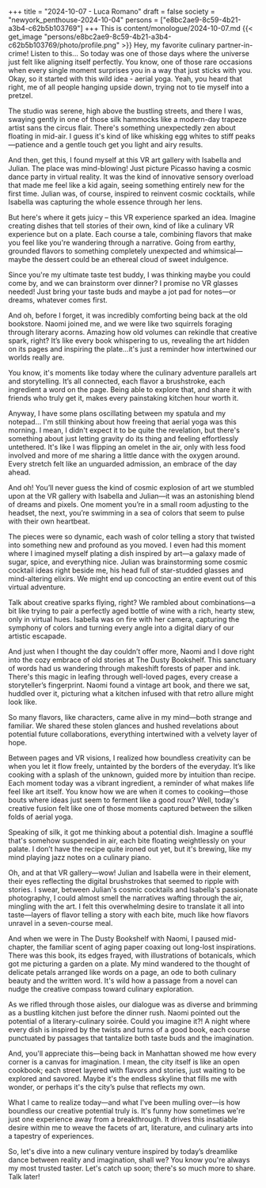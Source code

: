 +++
title = "2024-10-07 - Luca Romano"
draft = false
society = "newyork_penthouse-2024-10-04"
persons = ["e8bc2ae9-8c59-4b21-a3b4-c62b5b103769"]
+++
This is content/monologue/2024-10-07.md
{{< get_image "persons/e8bc2ae9-8c59-4b21-a3b4-c62b5b103769/photo/profile.png" >}}
Hey, my favorite culinary partner-in-crime! Listen to this...
So today was one of those days where the universe just felt like aligning itself perfectly. You know, one of those rare occasions when every single moment surprises you in a way that just sticks with you. Okay, so it started with this wild idea - aerial yoga. Yeah, you heard that right, me of all people hanging upside down, trying not to tie myself into a pretzel.

The studio was serene, high above the bustling streets, and there I was, swaying gently in one of those silk hammocks like a modern-day trapeze artist sans the circus flair. There's something unexpectedly zen about floating in mid-air. I guess it's kind of like whisking egg whites to stiff peaks—patience and a gentle touch get you light and airy results.

And then, get this, I found myself at this VR art gallery with Isabella and Julian. The place was mind-blowing! Just picture Picasso having a cosmic dance party in virtual reality. It was the kind of innovative sensory overload that made me feel like a kid again, seeing something entirely new for the first time. Julian was, of course, inspired to reinvent cosmic cocktails, while Isabella was capturing the whole essence through her lens.

But here's where it gets juicy – this VR experience sparked an idea. Imagine creating dishes that tell stories of their own, kind of like a culinary VR experience but on a plate. Each course a tale, combining flavors that make you feel like you're wandering through a narrative. Going from earthy, grounded flavors to something completely unexpected and whimsical—maybe the dessert could be an ethereal cloud of sweet indulgence.

Since you're my ultimate taste test buddy, I was thinking maybe you could come by, and we can brainstorm over dinner? I promise no VR glasses needed! Just bring your taste buds and maybe a jot pad for notes—or dreams, whatever comes first.

And oh, before I forget, it was incredibly comforting being back at the old bookstore. Naomi joined me, and we were like two squirrels foraging through literary acorns. Amazing how old volumes can rekindle that creative spark, right? It’s like every book whispering to us, revealing the art hidden on its pages and inspiring the plate...it's just a reminder how intertwined our worlds really are.

You know, it's moments like today where the culinary adventure parallels art and storytelling. It’s all connected, each flavor a brushstroke, each ingredient a word on the page. Being able to explore that, and share it with friends who truly get it, makes every painstaking kitchen hour worth it.

Anyway, I have some plans oscillating between my spatula and my notepad...
 I'm still thinking about how freeing that aerial yoga was this morning. I mean, I didn't expect it to be quite the revelation, but there's something about just letting gravity do its thing and feeling effortlessly untethered. It's like I was flipping an omelet in the air, only with less food involved and more of me sharing a little dance with the oxygen around. Every stretch felt like an unguarded admission, an embrace of the day ahead.

And oh! You’ll never guess the kind of cosmic explosion of art we stumbled upon at the VR gallery with Isabella and Julian—it was an astonishing blend of dreams and pixels. One moment you’re in a small room adjusting to the headset, the next, you’re swimming in a sea of colors that seem to pulse with their own heartbeat.

The pieces were so dynamic, each wash of color telling a story that twisted into something new and profound as you moved. I even had this moment where I imagined myself plating a dish inspired by art—a galaxy made of sugar, spice, and everything nice. Julian was brainstorming some cosmic cocktail ideas right beside me, his head full of star-studded glasses and mind-altering elixirs. We might end up concocting an entire event out of this virtual adventure.

Talk about creative sparks flying, right? We rambled about combinations—a bit like trying to pair a perfectly aged bottle of wine with a rich, hearty stew, only in virtual hues. Isabella was on fire with her camera, capturing the symphony of colors and turning every angle into a digital diary of our artistic escapade.

And just when I thought the day couldn’t offer more, Naomi and I dove right into the cozy embrace of old stories at The Dusty Bookshelf. This sanctuary of words had us wandering through makeshift forests of paper and ink. There's this magic in leafing through well-loved pages, every crease a storyteller’s fingerprint. Naomi found a vintage art book, and there we sat, huddled over it, picturing what a kitchen infused with that retro allure might look like.

So many flavors, like characters, came alive in my mind—both strange and familiar. We shared these stolen glances and hushed revelations about potential future collaborations, everything intertwined with a velvety layer of hope.

Between pages and VR visions, I realized how boundless creativity can be when you let it flow freely, untainted by the borders of the everyday. It’s like cooking with a splash of the unknown, guided more by intuition than recipe. Each moment today was a vibrant ingredient, a reminder of what makes life feel like art itself.
You know how we are when it comes to cooking—those bouts where ideas just seem to ferment like a good roux? Well, today's creative fusion felt like one of those moments captured between the silken folds of aerial yoga.

Speaking of silk, it got me thinking about a potential dish. Imagine a soufflé that's somehow suspended in air, each bite floating weightlessly on your palate. I don’t have the recipe quite ironed out yet, but it's brewing, like my mind playing jazz notes on a culinary piano. 

Oh, and at that VR gallery—wow! Julian and Isabella were in their element, their eyes reflecting the digital brushstrokes that seemed to ripple with stories. I swear, between Julian's cosmic cocktails and Isabella's passionate photography, I could almost smell the narratives wafting through the air, mingling with the art. I felt this overwhelming desire to translate it all into taste—layers of flavor telling a story with each bite, much like how flavors unravel in a seven-course meal.

And when we were in The Dusty Bookshelf with Naomi, I paused mid-chapter, the familiar scent of aging paper coaxing out long-lost inspirations. There was this book, its edges frayed, with illustrations of botanicals, which got me picturing a garden on a plate. My mind wandered to the thought of delicate petals arranged like words on a page, an ode to both culinary beauty and the written word. It's wild how a passage from a novel can nudge the creative compass toward culinary exploration.

As we rifled through those aisles, our dialogue was as diverse and brimming as a bustling kitchen just before the dinner rush. Naomi pointed out the potential of a literary-culinary soirée. Could you imagine it?! A night where every dish is inspired by the twists and turns of a good book, each course punctuated by passages that tantalize both taste buds and the imagination.

And, you'll appreciate this—being back in Manhattan showed me how every corner is a canvas for imagination. I mean, the city itself is like an open cookbook; each street layered with flavors and stories, just waiting to be explored and savored. Maybe it's the endless skyline that fills me with wonder, or perhaps it's the city’s pulse that reflects my own.

What I came to realize today—and what I've been mulling over—is how boundless our creative potential truly is. It's funny how sometimes we're just one experience away from a breakthrough. It drives this insatiable desire within me to weave the facets of art, literature, and culinary arts into a tapestry of experiences.

So, let's dive into a new culinary venture inspired by today’s dreamlike dance between reality and imagination, shall we? You know you're always my most trusted taster.
Let's catch up soon; there's so much more to share. Talk later!
